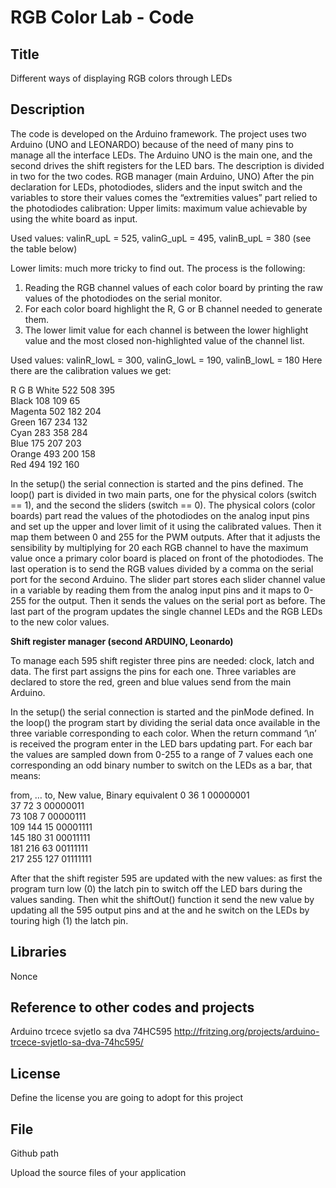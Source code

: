 RGB Color Lab - Code
================


Title
--------
Different ways of displaying RGB colors through LEDs 

Description
--------
The code is developed on the Arduino framework. The project uses two Arduino (UNO and LEONARDO) because of the need of many pins to manage all the interface LEDs. The Arduino UNO is the main one, and the second drives the shift registers for the LED bars. The description is divided in two for the two codes.
RGB manager (main Arduino, UNO)
After the pin declaration for LEDs, photodiodes, sliders and the input switch and the variables to store their values comes the “extremities values” part relied to the photodiodes calibration:
Upper limits: maximum value achievable by using the white board as input.

Used values:   valinR_upL = 525, valinG_upL = 495, valinB_upL = 380
(see the table below)

Lower limits: much more tricky to find out. The process is the following:
1)	Reading the RGB channel values of each color board by printing the raw values of the photodiodes on the serial monitor.
2)	For each color board highlight the R, G or B channel needed to generate them.
3)	The lower limit value for each channel is between the lower highlight value and the most closed non-highlighted value of the channel list.

Used values:	valinR_lowL = 300, valinG_lowL = 190, valinB_lowL = 180
Here there are the calibration values we get:

R	G	B
White	522	508	395  
Black	108	109	65  
Magenta	502	182	204  
Green	167	234	132  
Cyan	283	358	284  
Blue	175	207	203  
Orange	493	200	158  
Red	494	192	160  


In the setup() the serial connection is started and the pins defined.
The loop() part is divided in two main parts, one for the physical colors (switch == 1), and the second the sliders (switch == 0).
The physical colors (color boards) part read the values of the photodiodes on the analog input pins and set up the upper and lover limit of it using the calibrated values. Then it map them between 0 and 255 for the PWM outputs. After that it adjusts the sensibility by multiplying for 20 each RGB channel to have the maximum value once a primary color board is placed on front of the photodiodes.
The last operation is to send the RGB values divided by a comma on the serial port for the second Arduino.
The slider part stores each slider channel value in a variable by reading them from the analog input pins and it maps to 0-255 for the output. Then it sends the values on the serial port as before.
The last part of the program updates the single channel LEDs and the RGB LEDs to the new color values.

**Shift register manager (second ARDUINO, Leonardo)**

To manage each 595 shift register three pins are needed: clock, latch and data. The first part assigns the pins for each one. Three variables are declared to store the red, green and blue values send from the main Arduino.

In the setup() the serial connection is started and the pinMode defined.
In the loop() the program start by dividing the serial data once available in the three variable corresponding to each color. When the return command ‘\n’  is received the program enter in the LED bars updating part.
For each bar the values are sampled down from 0-255 to a range of 7 values each one corresponding an odd binary number to switch on the LEDs as a bar, that means:

from,	… to,	New value,	Binary equivalent
0	36	1	00000001  
37	72	3	00000011  
73	108	7	00000111  
109	144	15	00001111  
145	180	31	00011111  
181	216	63	00111111  
217	255	127	01111111  

After that the shift register 595 are updated with the new values: as first the program turn low (0) the latch pin to switch off the LED bars during the values sanding. Then whit the shiftOut() function it send the new value by updating all the 595 output pins and at the and he switch on the LEDs by touring high (1) the latch pin.

Libraries 
--------
Nonce

Reference to other codes and projects
--------
Arduino trcece svjetlo sa dva 74HC595
http://fritzing.org/projects/arduino-trcece-svjetlo-sa-dva-74hc595/

License
--------
Define the license you are going to adopt for this project

File
--------
Github path

Upload the source files of your application
